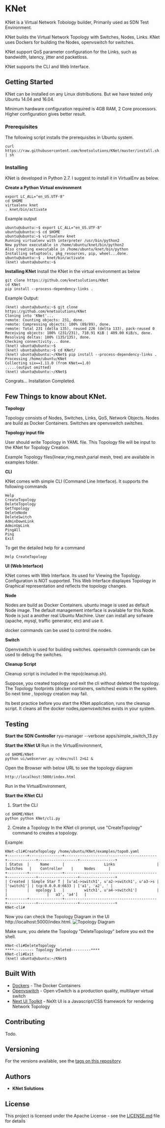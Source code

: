 # KNet

KNet is a Virtual Network Tobology builder, Primarily used as SDN Test Environment.

KNet builds the Virtual Network Topology with Switches, Nodes, Links. KNet uses Dockers for building the Nodes, openvswitch for switches.

KNet support QoS parameter configuration for the Links, such as bandwidth, latency, jitter and packetloss.

KNet supports the CLI and Web Interface. 


## Getting Started

KNet can be installed on any Linux distributions. But we have tested only Ubuntu 14.04 and 16.04.

Minimum hardware configuration required is 4GB RAM, 2 Core processors. Higher configuration gives better result. 


### Prerequisites

The following script installs the prerequisites in Ubuntu system. 

```
curl https://raw.githubusercontent.com/knetsolutions/KNet/master/install.sh | sh
```

### Installing

KNet is developed in Python 2.7. I suggest to install it in VirtualEnv as below. 

**Create a Python Virtual environment**

```
export LC_ALL="en_US.UTF-8"
cd $HOME
virtualenv knet
. knet/bin/activate
```

Example output
```
ubuntu@ubuntu:~$ export LC_ALL="en_US.UTF-8"
ubuntu@ubuntu:~$ cd $HOME
ubuntu@ubuntu:~$ virtualenv knet
Running virtualenv with interpreter /usr/bin/python2
New python executable in /home/ubuntu/knet/bin/python2
Also creating executable in /home/ubuntu/knet/bin/python
Installing setuptools, pkg_resources, pip, wheel...done.
ubuntu@ubuntu:~$ . knet/bin/activate
(knet) ubuntu@ubuntu:~$ 

```

**Installing KNet**
Install the KNet in the virtual environment as below
```
git clone https://github.com/knetsolutions/KNet
cd KNet
pip install --process-dependency-links .
```

Example Output:
```
(knet) ubuntu@ubuntu:~$ git clone https://github.com/knetsolutions/KNet
Cloning into 'KNet'...
remote: Counting objects: 231, done.
remote: Compressing objects: 100% (89/89), done.
remote: Total 231 (delta 135), reused 226 (delta 133), pack-reused 0
Receiving objects: 100% (231/231), 718.91 KiB | 409.00 KiB/s, done.
Resolving deltas: 100% (135/135), done.
Checking connectivity... done.
(knet) ubuntu@ubuntu:~$ 
(knet) ubuntu@ubuntu:~$ cd KNet/
(knet) ubuntu@ubuntu:~/KNet$ pip install --process-dependency-links .
Processing /home/ubuntu/KNet
Collecting six==1.11.0 (from KNet==1.0)
.....(output omitted)
(knet) ubuntu@ubuntu:~/KNet$
```
Congrats... Installation Completed.


## Few Things to know about KNet.


**Topology**

Topology consists of Nodes, Switches, Links, QoS, Network Objects. Nodes are build as Docker Containers. Switches are openvswitch switches. 

**Topology input file**

User should write Topology in YAML file. This Topology file will be input to the KNet for Topology Creation.

Example Topology files(linear,ring,mesh,parial mesh, tree) are available in examples folder. 

**CLI**

KNet comes with simple CLI (Command Line Interface). It supports the following commands

```
Help
CreateTopology
DeleteTopology
GetTopology
DeleteNode
DeleteSwitch
AdminDownLink
AdminUpLink
PingAll
Ping
Exit
```
To get the detailed help for a command

```
Help CreateTopology

```

**UI (Web Interface)**

KNet comes with Web Interface. Its used for Viewing the Topology. Configuration is NOT supported. This Web Interface displayes Topology in Graphical representation and reflects the topology changes. 

**Node**

Nodes are build as Docker Containers. ubuntu image is used as default Node image. The default management interface is available for this Node. 
Node is just a another real Ubuntu Machine. User can install any sofware (apache, mysql, traffic generator, etc) and use it.

docker commands can be used to control the nodes.

**Switch**

Openvswitch is used for building switches.  openswitch commands can be used to debug the switches.

**Cleanup Script**

Cleanup script is included in the repo(cleanup.sh).

Suppose, you created topology and exit the cli without deleted  the topology. The Topology footprints (docker containers, switches) exists in the system. So next time , topology creation may fail. 

Its best practice before you start the KNet application, runs the cleanup script. It cleans all the docker nodes,openvswitches  exists in your system.

## Testing

**Start the SDN Controller**
ryu-manager --verbose apps/simple_switch_13.py


**Start the KNet UI**
Run in the VirtualEnvironment,
```
cd $HOME/KNet
python ui/webserver.py >/dev/null 2>&1 &
```

Open the Browser with below URL to see the topology diagram
```
http://localhost:5000/index.html
```
Run in the VirtualEnvironment,

**Start the KNet CLI**

1. Start the CLI
```
cd $HOME/KNet
python python KNet/cli.py
```

2. Create a Topology
In the KNet cli prompt, use "CreateTopology" command to creates a topology.


Example:
```
KNet-cli#CreateTopology /home/ubuntu/KNet/examples/topo0.yaml
+---------+---------------+------------------------------------------+-------------+------------------+----------------+
| Status  |     Name      |                  Links                   |  Switches   |    Controller    |     Nodes      |
+---------+---------------+------------------------------------------+-------------+------------------+----------------+
| Created | Simple Star T | [u'a1->switch1', u'a2->switch1', u'a3->s | ['switch1'] | tcp:0.0.0.0:6633 | ['a1', 'a2', ' |
|         |   opology 1   |         witch1', u'a4->switch1']         |             |                  |   a3', 'a4']   |
+---------+---------------+------------------------------------------+-------------+------------------+----------------+
KNet-cli#
```

Now you can check the Topology Diagram in the UI http://localhost:5000/index.html. 
![Topology Diagram](docs/topology_diagram.png?raw=true) 

Make sure, you delete the Topology "DeleteTopology" before you exit the shell.

```
KNet-cli#DeleteTopology
****--------- Topology Deleted---------****
KNet-cli#Exit
(knet) ubuntu@ubuntu:~/KNet$
```


## Built With

* [Dockers](https://www.docker.com/) - The Docker Containers
* [Openvswitch](http://openvswitch.github.io/) - Open vSwitch is a production quality, multilayer virtual switch 
* [Next UI Toolkit](https://github.com/NeXt-UI/next-tutorials) - NeXt UI is a Javascript/CSS framework for rendering Network Topology

## Contributing

Todo.

## Versioning

 For the versions available, see the [tags on this repository](https://github.com/knetsolutions/KNet/tags). 

## Authors

* **KNet Solutions** 

## License

This project is licensed under the Apache License - see the [LICENSE.md](LICENSE.md) file for details
